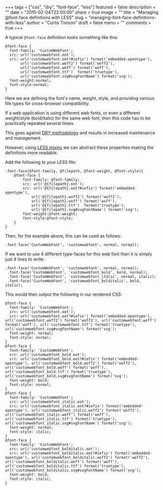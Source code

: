 +++
tags = ["css", "dry", "font-face", "less"]
featured = false
description = ""
date = "2015-02-04T22:00:00"
share = true
image = ""
title = "Managing @font-face definitions with LESS"
slug = "managing-font-face-definitions-with-less"
author = "Curtis Timson"
draft = false
menu = ""
comments = true
+++

A typical `@font-face` definition looks something like this:

    @font-face {
      font-family: 'CustomWebFont';
      src: url('customwebfont.eot');
      src: url('customwebfont.eot?#iefix') format('embedded-opentype'),
           url('customwebfont.woff2') format('woff2'),
           url('customwebfont.woff') format('woff'),
           url('customwebfont.ttf')  format('truetype'),
           url('customwebfont.svg#svgFontName') format('svg');
      font-weight:normal;
      font-style:normal;
    }

Here we are defining the font's name, weight, style, and providing various file types for cross-browser compatibility.

If a web application is using different web fonts, or even a different weight/style (bold/italic) for the same web font, then this code has to be practically repeated several times.

This goes against <a href="http://en.wikipedia.org/wiki/Don%27t_repeat_yourself">DRY methodology</a> and results in increased maintenance and management.

However, using <a href="http://lesscss.org/features/#mixins-feature">LESS mixins</a> we can abstract these properties making the definitions more readable.

Add the following to your LESS file:

    .font-face(@font-family, @filepath, @font-weight, @font-style){
        @font-face {
            font-family: @font-family;
            src: url('@{filepath}.eot');
            src: url('@{filepath}.eot?#iefix') format('embedded-opentype'),
                url('@{filepath}.woff2') format('woff2'),
                url('@{filepath}.woff') format('woff'),
                url('@{filepath}.ttf')  format('truetype'),
                url('@{filepath}.svg#svgFontName') format('svg');
            font-weight:@font-weight;
            font-style:@font-style;
        }
    }

Then, for the example above, this can be used as follows:

    .font-face('CustomWebFont', 'customwebfont', normal, normal);

If we want to use 4 different type-faces for this web font then it is simply just 4 lines to write:

    .font-face('CustomWebFont', 'customwebfont', normal, normal);
     .font-face('CustomWebFont', 'customwebfont_bold', bold, normal);
     .font-face('CustomWebFont', 'customwebfont_italic', normal, italic);
     .font-face('CustomWebFont', 'customwebfont_bolditalic', bold, italic);

This would then output the following in our rendered CSS:

    @font-face {
      font-family: 'CustomWebFont';
      src: url('customwebfont.eot');
      src: url('customwebfont.eot?#iefix') format('embedded-opentype'), url('customwebfont.woff2') format('woff2'), url('customwebfont.woff') format('woff'), url('customwebfont.ttf') format('truetype'), url('customwebfont.svg#svgFontName') format('svg');
      font-weight: normal;
      font-style: normal;
    }
    @font-face {
      font-family: 'CustomWebFont';
      src: url('customwebfont_bold.eot');
      src: url('customwebfont_bold.eot?#iefix') format('embedded-opentype'), url('customwebfont_bold.woff2') format('woff2'), url('customwebfont_bold.woff') format('woff'), url('customwebfont_bold.ttf') format('truetype'), url('customwebfont_bold.svg#svgFontName') format('svg');
      font-weight: bold;
      font-style: normal;
    }
    @font-face {
      font-family: 'CustomWebFont';
      src: url('customwebfont_italic.eot');
      src: url('customwebfont_italic.eot?#iefix') format('embedded-opentype'), url('customwebfont_italic.woff2') format('woff2'), url('customwebfont_italic.woff') format('woff'), url('customwebfont_italic.ttf') format('truetype'), url('customwebfont_italic.svg#svgFontName') format('svg');
      font-weight: normal;
      font-style: italic;
    }
    @font-face {
      font-family: 'CustomWebFont';
      src: url('customwebfont_bolditalic.eot');
      src: url('customwebfont_bolditalic.eot?#iefix') format('embedded-opentype'), url('customwebfont_bolditalic.woff2') format('woff2'), url('customwebfont_bolditalic.woff') format('woff'), url('customwebfont_bolditalic.ttf') format('truetype'), url('customwebfont_bolditalic.svg#svgFontName') format('svg');
      font-weight: bold;
      font-style: italic;
    }
